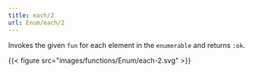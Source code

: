 ```yaml
---
title: each/2
url: Enum/each/2
---
```


Invokes the given `fun` for each element in the `enumerable` and returns `:ok`.

{{< figure src="images/functions/Enum/each-2.svg" >}}
